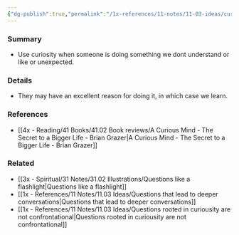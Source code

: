 ```yaml
---
{"dg-publish":true,"permalink":"/1x-references/11-notes/11-03-ideas/curiousity-as-a-management-style/","title":"Curiousity as a management style","dgShowBacklinks":false}
---
```



### Summary
- Use curiosity when someone is doing something we dont understand or like or unexpected.

### Details
- They may have an excellent reason for doing it, in which case we learn.

### References
- [[4x - Reading/41 Books/41.02 Book reviews/A Curious Mind - The Secret to a Bigger Life - Brian Grazer\|A Curious Mind - The Secret to a Bigger Life - Brian Grazer]]


### Related
- [[3x - Spiritual/31 Notes/31.02 Illustrations/Questions like a flashlight\|Questions like a flashlight]]
- [[1x - References/11 Notes/11.03 Ideas/Questions that lead to deeper conversations\|Questions that lead to deeper conversations]]
- [[1x - References/11 Notes/11.03 Ideas/Questions rooted in curiousity are not confrontational\|Questions rooted in curiousity are not confrontational]]
